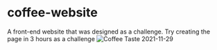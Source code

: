 # coffee-website
A front-end website that was designed as a challenge.
Try creating the page in 3 hours as a challenge
![Coffee Taste 2021-11-29](https://user-images.githubusercontent.com/61363696/143793193-805426c7-7f8a-4485-a2f0-d2e4877a90a5.png)
